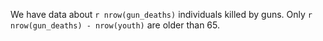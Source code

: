We have data about `r nrow(gun_deaths)` individuals killed by guns. Only `r nrow(gun_deaths) - nrow(youth)` are older than 65.
